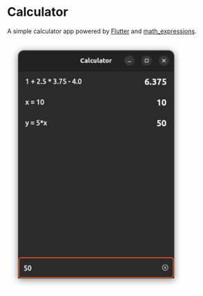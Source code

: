 # Calculator

A simple calculator app powered by [Flutter](https://flutter.dev/) and
[math_expressions](https://pub.dev/packages/math_expressions).

![screenshot](screenshot.png)
